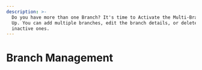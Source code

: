 ```yaml
---
description: >-
  Do you have more than one Branch? It's time to Activate the Multi-Branch Set
  Up. You can add multiple branches, edit the branch details, or delete the
  inactive ones.
---
```


# Branch Management

